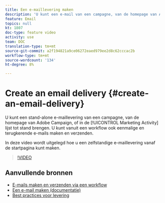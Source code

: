 ```yaml
---
title: Een e-maillevering maken
description: 'U kunt een e-mail van een campagne, van de homepage van Adobe Campaign, of in de marketing activiteitenlijst tot stand brengen. U kunt vanuit een workflow ook eenmalige en terugkerende e-mails maken. In deze video wordt uitgelegd hoe u een e-maillevering vanaf de startpagina kunt maken. '
feature: Email
topics: null
kt: 1807
doc-type: feature video
activity: use
team: DOC
translation-type: tm+mt
source-git-commit: a2f194821a9ce06272eaed979ee2d8c62cccac2b
workflow-type: tm+mt
source-wordcount: '134'
ht-degree: 8%

---
```



# Create an email delivery {#create-an-email-delivery}

U kunt een stand-alone e-maillevering van een campagne, van de homepage van Adobe Campaign, of in de [!UICONTROL Marketing Activity] lijst tot stand brengen. U kunt vanuit een workflow ook eenmalige en terugkerende e-mails maken en verzenden.

In deze video wordt uitgelegd hoe u een zelfstandige e-maillevering vanaf de startpagina kunt maken.

>[!VIDEO](https://video.tv.adobe.com/v/23721?quality=12)

## Aanvullende bronnen

* [E-mails maken en verzenden via een workflow](/help/communication-channels/email/create-and-send-emails-via-workflow.md)
* [Een e-mail maken (documentatie)](https://docs.adobe.com/content/help/en/campaign-standard/using/communication-channels/email-messages/creating-an-email.html)
* [Best practices voor levering](https://docs.campaign.adobe.com/doc/standard/getting_started/en/ACS_DeliveryBestPractices.html)
